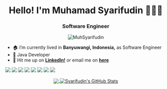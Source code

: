 <h1 align="center">Hello! I'm Muhamad Syarifudin 🙇🏻‍♂️</h1>
<h3 align="center">Software Engineer</h3>

<p align="center"> <img src="https://komarev.com/ghpvc/?username=MuhSyarifudin" alt="MuhSyarifudin" /> </p>

- 🏠 I’m currently lived in **Banyuwangi, Indonesia,** as Software Engineer
- 📃 Java Developer
- 📩 Hit me up on **[LinkedIn!](https://linkedin.com/in/muhamadsyarifudin)** or email me on **[here](mailto:syarifudin.thegreat10@gmail.com)**

![](https://img.shields.io/badge/Code-Go-informational?style=flat&logo=go&logoColor=white&color=FCC624)
![](https://img.shields.io/badge/Code-JavaScript-informational?style=flat&logo=javascript&logoColor=white&color=F7DF1E)
![](https://img.shields.io/badge/Code-Kotlin-informational?style=flat&logo=kotlin&logoColor=white&color=0095D5)
![](https://img.shields.io/badge/Library-Spring-informational?style=flat&logo=spring&logoColor=white&color=336791)
![](https://img.shields.io/badge/Library-ExpressJS-informational?style=flat&logo=express&logoColor=white&color=336791)
![](https://img.shields.io/badge/Tools-PostgreSQL-informational?style=flat&logo=postgresql&logoColor=white&color=336791)
![](https://img.shields.io/badge/Tools-Elasticsearch-informational?style=flat&logo=elastic&logoColor=white&color=336791)
![](https://img.shields.io/badge/Tools-Docker-informational?style=flat&logo=docker&logoColor=white&color=2496ED)

<p align="center">
  <a href="https://github.com/MuhSyarifudin">
    <img align="center" src="https://github-readme-stats.vercel.app/api/top-langs/?username=MuhSyarifudin&hide=html,css,php&langs_count=5&layout=compact" />
  </a>
  <a href="https://github.com/MuhSyarifudin">
    <img align="center" src="https://github-readme-stats.vercel.app/api?username=MuhSyarifudin&show_icons=true&line_height=33&count_private=true&hide=issues,contribs" alt="Syarifudin's GitHub Stats" />
  </a>
</p>
